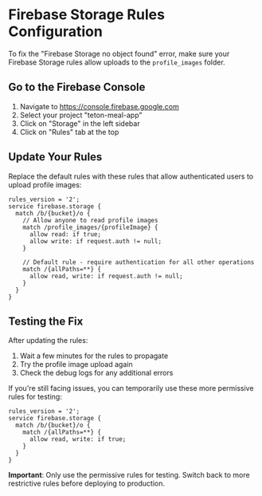 # Firebase Storage Rules Configuration

To fix the "Firebase Storage no object found" error, make sure your Firebase Storage rules allow uploads to the `profile_images` folder.

## Go to the Firebase Console

1. Navigate to <https://console.firebase.google.com>
2. Select your project "teton-meal-app"
3. Click on "Storage" in the left sidebar
4. Click on "Rules" tab at the top

## Update Your Rules

Replace the default rules with these rules that allow authenticated users to upload profile images:

```
rules_version = '2';
service firebase.storage {
  match /b/{bucket}/o {
    // Allow anyone to read profile images
    match /profile_images/{profileImage} {
      allow read: if true;
      allow write: if request.auth != null;
    }
    
    // Default rule - require authentication for all other operations
    match /{allPaths=**} {
      allow read, write: if request.auth != null;
    }
  }
}
```

## Testing the Fix

After updating the rules:

1. Wait a few minutes for the rules to propagate
2. Try the profile image upload again
3. Check the debug logs for any additional errors

If you're still facing issues, you can temporarily use these more permissive rules for testing:

```
rules_version = '2';
service firebase.storage {
  match /b/{bucket}/o {
    match /{allPaths=**} {
      allow read, write: if true;
    }
  }
}
```

**Important**: Only use the permissive rules for testing. Switch back to more restrictive rules before deploying to production.
